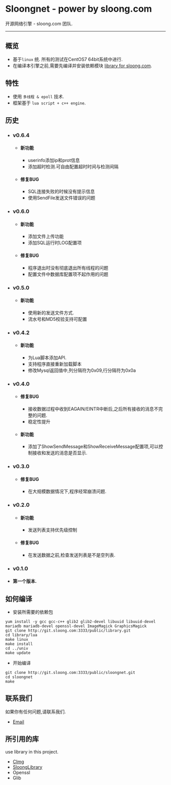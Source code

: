 # Sloongnet - power by sloong.com
开源网络引擎 - sloong.com 团队.

***

## 概览
* 基于`linux` 统. 所有的测试在CentOS7 64bit系统中进行.
* 在编译本引擎之前,需要先编译并安装依赖模块 [library for sloong.com](https://git.sloong.com/public/library).

## 特性
* 使用 `多线程 & epoll` 技术.
* 框架基于 `lua script + c++ engine`.

## 历史
* ### v0.6.4
    * #### 新功能
        * userinfo添加ip和prot信息
        * 添加超时检测.可自由配置超时时间与检测间隔
    * #### 修复BUG
        * SQL连接失败的时候没有提示信息
        * 使用SendFile发送文件错误的问题
* ### v0.6.0
    * #### 新功能
        * 添加文件上传功能
        * 添加SQL运行时LOG配置项
    * #### 修复BUG
        * 程序退出时没有彻底退出所有线程的问题
        * 配置文件中数据库配置项不起作用的问题
* ### v0.5.0
    * #### 新功能
        * 使用新的发送文件方式.
        * 流水号和MD5校验支持可配置
* ### v0.4.2
    * #### 新功能
        * 为Lua脚本添加API.
        * 支持程序直接重新加载脚本
        * 修改Mysql返回值中,列分隔符为0x09,行分隔符为0x0a
* ### v0.4.0
    * #### 修复BUG
        * 接收数据过程中收到EAGAIN/EINTR中断后,之后所有接收的消息不完整的问题.
        * 稳定性提升
    * #### 新功能
        * 添加了ShowSendMessage和ShowReceiveMessage配置项,可以控制接收和发送的消息是否显示.
* ### v0.3.0
    * #### 修复BUG
        * 在大规模数据情况下,程序经常崩溃问题.
* ### v0.2.0
    * #### 新功能
        *  发送列表支持优先级控制
    * #### 修复BUG
        *  在发送数据之前,检查发送列表是不是空列表.
* ### v0.1.0
 * #### 第一个版本.

## 如何编译
* 安装所需要的依赖包
```
yum install -y gcc gcc-c++ glib2 glib2-devel libuuid libuuid-devel mariadb mariadb-devel openssl-devel ImageMagick GraphicsMagick
git clone http://git.sloong.com:3333/public/library.git  
cd library/lua
make linux
make install
cd ../univ
make update
```
* 开始编译
```
git clone http://git.sloong.com:3333/public/sloongnet.git
cd sloongnet
make
```


## 联系我们
如果你有任何问题,请联系我们.

* [Email](wcb@sloong.com)

## 所引用的库
use library in this project.

* [CImg](https://git.sloong.com/wcb/CImg) 
* [SloongLibrary](https://git.sloong.com/public/library)
* Openssl
* Glib